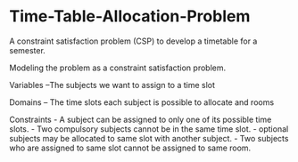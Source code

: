 # Time-Table-Allocation-Problem
A constraint satisfaction problem (CSP) to develop a timetable for a semester.


Modeling the problem as a constraint satisfaction problem.

Variables –The subjects we want to assign to a time slot

Domains – The time slots each subject is possible to allocate and rooms

Constraints 
          - A subject can be assigned to only one of its possible time slots.
          - Two compulsory subjects cannot be in the same time slot.
          - optional subjects may be allocated to same slot with another subject.
          - Two subjects who are assigned to same slot cannot be assigned to same room.

